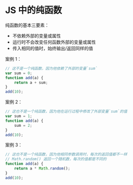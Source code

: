 # JS 中的纯函数

纯函数的基本三要素：

-   不依赖外部的变量或属性
-   运行时不会改变任何函数外部的变量或属性
-   传入相同的值时，始终输出/返回同样的值

案例 1：

```js
// 这不是一个纯函数，因为他依赖了外部的变量`sum`
var sum = 0;
function add(a) {
    return a + sum;
}
add(10);
```

案例 2：

```js
// 这也不是一个纯函数，因为他在运行过程中修改了外部变量`sum`的值
var sum = 1;
function add(a) {
    sum = 2;
}
add(10);
```

案例 3：

```js
// 这也不是一个纯函数，因为他相同参数调用时，每次的返回值都不一样
// Math.random() 返回一个随机数，每次的值都是不同的
function add(a) {
    return a * Math.random();
}
add(10);
```
